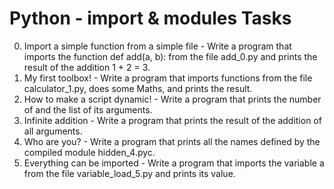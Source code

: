# Python - import & modules Tasks
0. Import a simple function from a simple file - Write a program that imports the function def add(a, b): from the file add_0.py and prints the result of the addition 1 + 2 = 3.
1. My first toolbox! - Write a program that imports functions from the file calculator_1.py, does some Maths, and prints the result.
2. How to make a script dynamic! - Write a program that prints the number of and the list of its arguments.
3. Infinite addition - Write a program that prints the result of the addition of all arguments.
4. Who are you? - Write a program that prints all the names defined by the compiled module hidden_4.pyc.
5. Everything can be imported - Write a program that imports the variable a from the file variable_load_5.py and prints its value.
